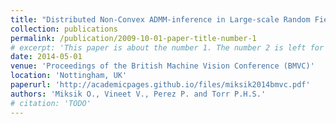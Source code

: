 ```yaml
---
title: "Distributed Non-Convex ADMM-inference in Large-scale Random Fields"
collection: publications
permalink: /publication/2009-10-01-paper-title-number-1
# excerpt: 'This paper is about the number 1. The number 2 is left for future work.'
date: 2014-05-01
venue: 'Proceedings of the British Machine Vision Conference (BMVC)'
location: 'Nottingham, UK'
paperurl: 'http://academicpages.github.io/files/miksik2014bmvc.pdf'
authors: 'Miksik O., Vineet V., Perez P. and Torr P.H.S.'
# citation: 'TODO'
---
```

